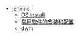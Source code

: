 * jenkins
    * [OS install](ubuntu20.04/install.md)
    * [常用软件的安装和配置](ubuntu20.04/init.md)
    * [dwm](ubuntu20.04/dwm.md)

